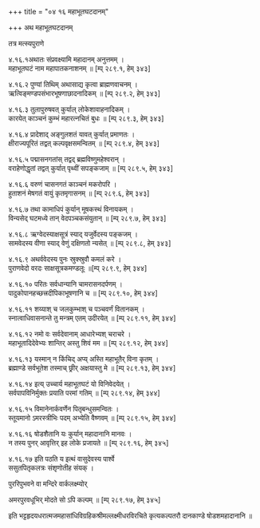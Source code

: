 +++
title = "०४ १६ महाभूतघटदानम्"

+++
अथ महाभूतघटदानम्

तत्र मत्स्यपुराणे

४.१६.१अथातः संप्रवक्ष्यामि महादानम् अनुत्तमम् ।  
महाभूतघटं नाम महापातकनाशनम् ॥ [म्प् २८९.१, हेम् ३४३]

४.१६.२ पुण्यां तिथिम् अथासाद्य कृत्वा ब्राह्मणवाचनम् ।  
ऋत्विङ्मण्डपसंभारभूषणाछादनादिकम् ॥ [म्प् २८९.२, हेम् ३४३]

४.१६.३ तुलापुरुषवत् कुर्याल् लोकेशावाहनादिकम् ।  
कारयेत् काञ्चनं कुम्भं महारत्नचितं बुधः ॥ [म्प् २८९.३, हेम् ३४३]

४.१६.४ प्रादेशाद् अङ्गुलशतं यावत् कुर्यात् प्रमाणतः ।  
क्षीराज्यपूरितं तद्वत् कल्पवृक्षसमन्वितम् ॥ [म्प् २८९.४, हेम् ३४३]

४.१६.५ पद्मासनगतांस् तद्वद् ब्रह्मविष्णुमहेश्वरान् ।  
वराहेणोद्धृतां तद्वत् कुर्यात् पृथ्वीं सपङ्कजाम् ॥ [म्प् २८९.५, हेम् ३४३]

४.१६.६ वरुणं चासनगतं काञ्चनं मकरोपरि ।  
हुताशनं मेषगतं वायुं कृतमृगासनम् ॥ [म्प् २८९.६, हेम् ३४३]

४.१६.७ तथा कामाधिपं कुर्यान् मूषकस्थं विनायकम् ।  
विन्यसेद् घटमध्ये तान् वेदपञ्चकसंयुतान् ॥ [म्प् २८९.७, हेम् ३४३]

४.१६.८ ऋग्वेदस्याक्षसूत्रं स्याद् यजुर्वेदस्य पङ्कजम् ।  
सामवेदस्य वीणा स्याद् वेणुं दक्षिणतो न्यसेत् ॥ [म्प् २८९.८, हेम् ३४३]

४.१६.९ अथर्ववेदस्य पुनः स्रुक्स्रुवौ कमलं करे ।  
पुराणवेदो वरदः साक्षसूत्रकमण्डलूः ॥[म्प् २८९.९, हेम् ३४४]

४.१६.१० परितः सर्वधान्यानि चामरासनदर्पणम् ।  
पादुकोपानहच्छत्त्रदीपिकाभूषणानि च ॥ [म्प् २८९.१०, हेम् ३४४]

४.१६.११ शय्याश् च जलकुम्भाश् च पञ्चवर्णं वितानकम् ।  
स्नात्वाधिवासनान्ते तु मन्त्रम् एतम् उदीरयेत् ॥ [म्प् २८९.११, हेम् ३४४]

४.१६.१२ नमो वः सर्वदेवानाम् आधारेभ्यश् चराचरे ।  
महाभूतादिदेवेभ्यः शान्तिर् अस्तु शिवं मम ॥ [म्प् २८९.१२, हेम् ३४४]

४.१६.१३ यस्मान् न किंचिद् अप्य् अस्ति महाभूतैर् विना कृतम् ।  
ब्रह्माण्डे सर्वभूतेश तस्माच् छ्रीर् अक्षयास्तु मे ॥ [म्प् २८९.१३, हेम् ३४४]

४.१६.१४ इत्य् उच्चार्य महाभूतघटं यो विनिवेदयेत् ।  
सर्वपापविनिर्मुक्तः प्रयाति परमां गतिम् ॥ [म्प् २८९.१४, हेम् ३४४]

४.१६.१५ विमानेनार्कवर्णेन पितृबन्धुसमन्वितः ।  
स्तूयमानो ऽमरस्त्रीभिः पदम् अभ्येति वैष्णवम् ॥ [म्प् २८९.१५, हेम् ३४४]

४.१६.१६ षोडशैतानि यः कुर्यान् महादानानि मानवः ।  
न तस्य पुनर् आवृत्तिर् इह लोके प्रजायते ॥ [म्प् २८९.१६, हेम् ३४५]

४.१६.१७ इति पठति य इत्थं वासुदेवस्य पार्श्वे  
ससुतपितृकलत्रः संशृणोतीह संयक् ।

पुररिपुभवने वा मन्दिरे वार्कलक्ष्म्योर्

अमरपुरवधूभिर् मोदते सो ऽपि कल्पम् ॥ [म्प् २८९.१७, हेम् ३४५]

इति भट्टहृदयधरात्मजमहासांधिविग्रहिकश्रीमल्लक्ष्मीधरविरचिते कृत्यकल्पतरौ दानकाण्डे षोडशमहादानानि ॥
